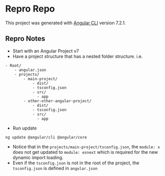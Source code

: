 # Repro Repo

This project was generated with [Angular CLI](https://github.com/angular/angular-cli) version 7.2.1.

## Repro Notes

- Start with an Angular Project v7
- Have a project structure that has a nested folder structure. i.e.
```
- Root/
    - angular.json
    - projects/
        - main-project/
            - dist/
            - tsconfig.json
            - src/
              - app
        - other-other-angular-project/
            - dist/
            - tsconfig.json    
            - src/
              - app
```
- Run update
```
ng update @angular/cli @angular/core
```
- Notice that in the `projects/main-project/tsconfig.json`, the `module: x` does not get updated to `module: esnext` which is required for the new dynamic import loading. 
- Even if the `tsconfig.json` is not in the root of the project, the `tsconfig.json` is defined in `angular.json`
